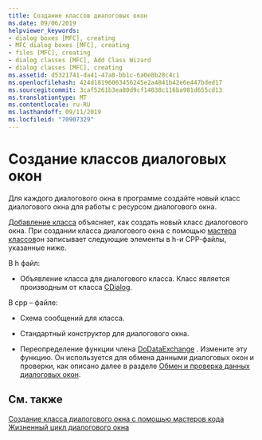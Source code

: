 ```yaml
---
title: Создание классов диалоговых окон
ms.date: 09/06/2019
helpviewer_keywords:
- dialog boxes [MFC], creating
- MFC dialog boxes [MFC], creating
- files [MFC], creating
- dialog classes [MFC], Add Class Wizard
- dialog classes [MFC], creating
ms.assetid: d5321741-da41-47a8-bb1c-6a0e8b28c4c1
ms.openlocfilehash: 424d18196063456245e2a4841b42e6e447bded17
ms.sourcegitcommit: 3caf5261b3ea80d9cf14038c116ba981d655cd13
ms.translationtype: MT
ms.contentlocale: ru-RU
ms.lasthandoff: 09/11/2019
ms.locfileid: "70907329"
---
```

# <a name="creating-your-dialog-class"></a>Создание классов диалоговых окон

Для каждого диалогового окна в программе создайте новый класс диалогового окна для работы с ресурсом диалогового окна.

[Добавление класса](../ide/adding-a-class-visual-cpp.md) объясняет, как создать новый класс диалогового окна. При создании класса диалогового окна с помощью [мастера классов](reference/mfc-class-wizard.md)он записывает следующие элементы в h-и CPP-файлы, указанные ниже.

В h файл:

- Объявление класса для диалогового класса. Класс является производным от класса [CDialog](../mfc/reference/cdialog-class.md).

В cpp – файле:

- Схема сообщений для класса.

- Стандартный конструктор для диалогового окна.

- Переопределение функции члена [DoDataExchange](../mfc/reference/cwnd-class.md#dodataexchange) . Измените эту функцию. Он используется для обмена данными диалоговых окон и проверки, как описано далее в разделе [Обмен и проверка данных диалоговых окон](../mfc/dialog-data-exchange-and-validation.md).

## <a name="see-also"></a>См. также

[Создание класса диалогового окна с помощью мастеров кода](../mfc/creating-a-dialog-class-with-code-wizards.md)<br/>
[Жизненный цикл диалогового окна](../mfc/life-cycle-of-a-dialog-box.md)
